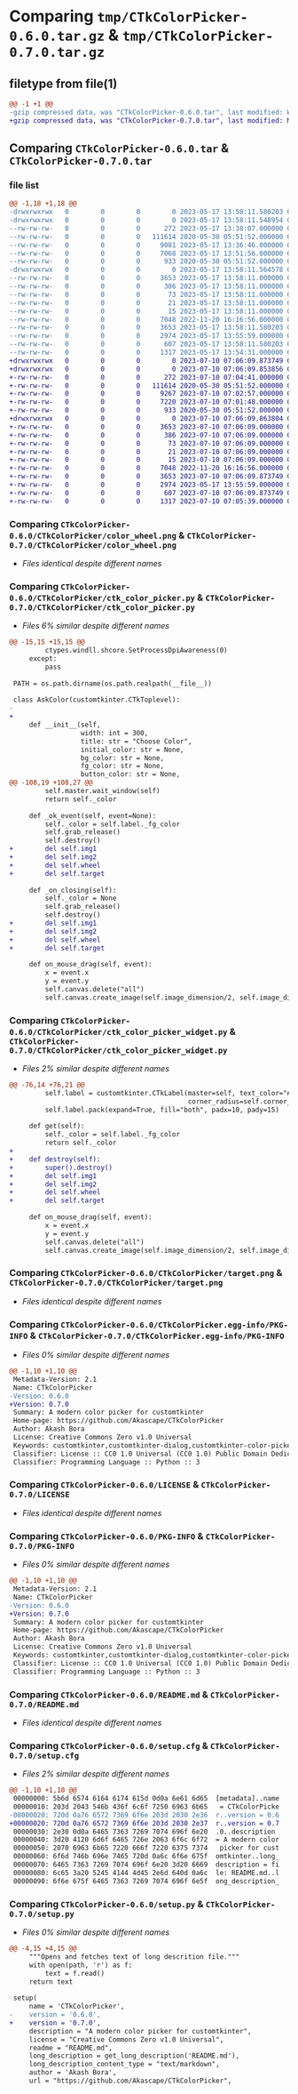 # Comparing `tmp/CTkColorPicker-0.6.0.tar.gz` & `tmp/CTkColorPicker-0.7.0.tar.gz`

## filetype from file(1)

```diff
@@ -1 +1 @@
-gzip compressed data, was "CTkColorPicker-0.6.0.tar", last modified: Wed May 17 13:58:11 2023, max compression
+gzip compressed data, was "CTkColorPicker-0.7.0.tar", last modified: Mon Jul 10 07:06:09 2023, max compression
```

## Comparing `CTkColorPicker-0.6.0.tar` & `CTkColorPicker-0.7.0.tar`

### file list

```diff
@@ -1,18 +1,18 @@
-drwxrwxrwx   0        0        0        0 2023-05-17 13:58:11.580203 CTkColorPicker-0.6.0/
-drwxrwxrwx   0        0        0        0 2023-05-17 13:58:11.548954 CTkColorPicker-0.6.0/CTkColorPicker/
--rw-rw-rw-   0        0        0      272 2023-05-17 13:38:07.000000 CTkColorPicker-0.6.0/CTkColorPicker/__init__.py
--rw-rw-rw-   0        0        0   111614 2020-05-30 05:51:52.000000 CTkColorPicker-0.6.0/CTkColorPicker/color_wheel.png
--rw-rw-rw-   0        0        0     9081 2023-05-17 13:36:46.000000 CTkColorPicker-0.6.0/CTkColorPicker/ctk_color_picker.py
--rw-rw-rw-   0        0        0     7068 2023-05-17 13:51:56.000000 CTkColorPicker-0.6.0/CTkColorPicker/ctk_color_picker_widget.py
--rw-rw-rw-   0        0        0      933 2020-05-30 05:51:52.000000 CTkColorPicker-0.6.0/CTkColorPicker/target.png
-drwxrwxrwx   0        0        0        0 2023-05-17 13:58:11.564578 CTkColorPicker-0.6.0/CTkColorPicker.egg-info/
--rw-rw-rw-   0        0        0     3653 2023-05-17 13:58:11.000000 CTkColorPicker-0.6.0/CTkColorPicker.egg-info/PKG-INFO
--rw-rw-rw-   0        0        0      386 2023-05-17 13:58:11.000000 CTkColorPicker-0.6.0/CTkColorPicker.egg-info/SOURCES.txt
--rw-rw-rw-   0        0        0       73 2023-05-17 13:58:11.000000 CTkColorPicker-0.6.0/CTkColorPicker.egg-info/dependency_links.txt
--rw-rw-rw-   0        0        0       21 2023-05-17 13:58:11.000000 CTkColorPicker-0.6.0/CTkColorPicker.egg-info/requires.txt
--rw-rw-rw-   0        0        0       15 2023-05-17 13:58:11.000000 CTkColorPicker-0.6.0/CTkColorPicker.egg-info/top_level.txt
--rw-rw-rw-   0        0        0     7048 2022-11-20 16:16:56.000000 CTkColorPicker-0.6.0/LICENSE
--rw-rw-rw-   0        0        0     3653 2023-05-17 13:58:11.580203 CTkColorPicker-0.6.0/PKG-INFO
--rw-rw-rw-   0        0        0     2974 2023-05-17 13:55:59.000000 CTkColorPicker-0.6.0/README.md
--rw-rw-rw-   0        0        0      607 2023-05-17 13:58:11.580203 CTkColorPicker-0.6.0/setup.cfg
--rw-rw-rw-   0        0        0     1317 2023-05-17 13:54:31.000000 CTkColorPicker-0.6.0/setup.py
+drwxrwxrwx   0        0        0        0 2023-07-10 07:06:09.873749 CTkColorPicker-0.7.0/
+drwxrwxrwx   0        0        0        0 2023-07-10 07:06:09.853856 CTkColorPicker-0.7.0/CTkColorPicker/
+-rw-rw-rw-   0        0        0      272 2023-07-10 07:04:41.000000 CTkColorPicker-0.7.0/CTkColorPicker/__init__.py
+-rw-rw-rw-   0        0        0   111614 2020-05-30 05:51:52.000000 CTkColorPicker-0.7.0/CTkColorPicker/color_wheel.png
+-rw-rw-rw-   0        0        0     9267 2023-07-10 07:02:57.000000 CTkColorPicker-0.7.0/CTkColorPicker/ctk_color_picker.py
+-rw-rw-rw-   0        0        0     7220 2023-07-10 07:01:48.000000 CTkColorPicker-0.7.0/CTkColorPicker/ctk_color_picker_widget.py
+-rw-rw-rw-   0        0        0      933 2020-05-30 05:51:52.000000 CTkColorPicker-0.7.0/CTkColorPicker/target.png
+drwxrwxrwx   0        0        0        0 2023-07-10 07:06:09.863804 CTkColorPicker-0.7.0/CTkColorPicker.egg-info/
+-rw-rw-rw-   0        0        0     3653 2023-07-10 07:06:09.000000 CTkColorPicker-0.7.0/CTkColorPicker.egg-info/PKG-INFO
+-rw-rw-rw-   0        0        0      386 2023-07-10 07:06:09.000000 CTkColorPicker-0.7.0/CTkColorPicker.egg-info/SOURCES.txt
+-rw-rw-rw-   0        0        0       73 2023-07-10 07:06:09.000000 CTkColorPicker-0.7.0/CTkColorPicker.egg-info/dependency_links.txt
+-rw-rw-rw-   0        0        0       21 2023-07-10 07:06:09.000000 CTkColorPicker-0.7.0/CTkColorPicker.egg-info/requires.txt
+-rw-rw-rw-   0        0        0       15 2023-07-10 07:06:09.000000 CTkColorPicker-0.7.0/CTkColorPicker.egg-info/top_level.txt
+-rw-rw-rw-   0        0        0     7048 2022-11-20 16:16:56.000000 CTkColorPicker-0.7.0/LICENSE
+-rw-rw-rw-   0        0        0     3653 2023-07-10 07:06:09.873749 CTkColorPicker-0.7.0/PKG-INFO
+-rw-rw-rw-   0        0        0     2974 2023-05-17 13:55:59.000000 CTkColorPicker-0.7.0/README.md
+-rw-rw-rw-   0        0        0      607 2023-07-10 07:06:09.873749 CTkColorPicker-0.7.0/setup.cfg
+-rw-rw-rw-   0        0        0     1317 2023-07-10 07:05:39.000000 CTkColorPicker-0.7.0/setup.py
```

### Comparing `CTkColorPicker-0.6.0/CTkColorPicker/color_wheel.png` & `CTkColorPicker-0.7.0/CTkColorPicker/color_wheel.png`

 * *Files identical despite different names*

### Comparing `CTkColorPicker-0.6.0/CTkColorPicker/ctk_color_picker.py` & `CTkColorPicker-0.7.0/CTkColorPicker/ctk_color_picker.py`

 * *Files 6% similar despite different names*

```diff
@@ -15,15 +15,15 @@
         ctypes.windll.shcore.SetProcessDpiAwareness(0)
     except:
         pass
 
 PATH = os.path.dirname(os.path.realpath(__file__))
 
 class AskColor(customtkinter.CTkToplevel):
-    
+
     def __init__(self,
                  width: int = 300,
                  title: str = "Choose Color",
                  initial_color: str = None,
                  bg_color: str = None,
                  fg_color: str = None,
                  button_color: str = None,
@@ -108,19 +108,27 @@
         self.master.wait_window(self)
         return self._color
     
     def _ok_event(self, event=None):
         self._color = self.label._fg_color
         self.grab_release()
         self.destroy()
+        del self.img1
+        del self.img2
+        del self.wheel
+        del self.target
         
     def _on_closing(self):
         self._color = None
         self.grab_release()
         self.destroy()
+        del self.img1
+        del self.img2
+        del self.wheel
+        del self.target
         
     def on_mouse_drag(self, event):
         x = event.x
         y = event.y
         self.canvas.delete("all")
         self.canvas.create_image(self.image_dimension/2, self.image_dimension/2, image=self.wheel)
```

### Comparing `CTkColorPicker-0.6.0/CTkColorPicker/ctk_color_picker_widget.py` & `CTkColorPicker-0.7.0/CTkColorPicker/ctk_color_picker_widget.py`

 * *Files 2% similar despite different names*

```diff
@@ -76,14 +76,21 @@
         self.label = customtkinter.CTkLabel(master=self, text_color="#000000", width=10, fg_color=self.default_hex_color,
                                             corner_radius=self.corner_radius, text=self.default_hex_color, wraplength=1)
         self.label.pack(expand=True, fill="both", padx=10, pady=15)
         
     def get(self):
         self._color = self.label._fg_color
         return self._color
+    
+    def destroy(self):
+        super().destroy()
+        del self.img1
+        del self.img2
+        del self.wheel
+        del self.target
         
     def on_mouse_drag(self, event):
         x = event.x
         y = event.y
         self.canvas.delete("all")
         self.canvas.create_image(self.image_dimension/2, self.image_dimension/2, image=self.wheel)
```

### Comparing `CTkColorPicker-0.6.0/CTkColorPicker/target.png` & `CTkColorPicker-0.7.0/CTkColorPicker/target.png`

 * *Files identical despite different names*

### Comparing `CTkColorPicker-0.6.0/CTkColorPicker.egg-info/PKG-INFO` & `CTkColorPicker-0.7.0/CTkColorPicker.egg-info/PKG-INFO`

 * *Files 0% similar despite different names*

```diff
@@ -1,10 +1,10 @@
 Metadata-Version: 2.1
 Name: CTkColorPicker
-Version: 0.6.0
+Version: 0.7.0
 Summary: A modern color picker for customtkinter
 Home-page: https://github.com/Akascape/CTkColorPicker
 Author: Akash Bora
 License: Creative Commons Zero v1.0 Universal
 Keywords: customtkinter,customtkinter-dialog,customtkinter-color-picker,customtkinter-colour-picker,customtkinter-color,customtkinter-color-chooser,color-picker,python-color-picker
 Classifier: License :: CC0 1.0 Universal (CC0 1.0) Public Domain Dedication
 Classifier: Programming Language :: Python :: 3
```

### Comparing `CTkColorPicker-0.6.0/LICENSE` & `CTkColorPicker-0.7.0/LICENSE`

 * *Files identical despite different names*

### Comparing `CTkColorPicker-0.6.0/PKG-INFO` & `CTkColorPicker-0.7.0/PKG-INFO`

 * *Files 0% similar despite different names*

```diff
@@ -1,10 +1,10 @@
 Metadata-Version: 2.1
 Name: CTkColorPicker
-Version: 0.6.0
+Version: 0.7.0
 Summary: A modern color picker for customtkinter
 Home-page: https://github.com/Akascape/CTkColorPicker
 Author: Akash Bora
 License: Creative Commons Zero v1.0 Universal
 Keywords: customtkinter,customtkinter-dialog,customtkinter-color-picker,customtkinter-colour-picker,customtkinter-color,customtkinter-color-chooser,color-picker,python-color-picker
 Classifier: License :: CC0 1.0 Universal (CC0 1.0) Public Domain Dedication
 Classifier: Programming Language :: Python :: 3
```

### Comparing `CTkColorPicker-0.6.0/README.md` & `CTkColorPicker-0.7.0/README.md`

 * *Files identical despite different names*

### Comparing `CTkColorPicker-0.6.0/setup.cfg` & `CTkColorPicker-0.7.0/setup.cfg`

 * *Files 2% similar despite different names*

```diff
@@ -1,10 +1,10 @@
 00000000: 5b6d 6574 6164 6174 615d 0d0a 6e61 6d65  [metadata]..name
 00000010: 203d 2043 546b 436f 6c6f 7250 6963 6b65   = CTkColorPicke
-00000020: 720d 0a76 6572 7369 6f6e 203d 2030 2e36  r..version = 0.6
+00000020: 720d 0a76 6572 7369 6f6e 203d 2030 2e37  r..version = 0.7
 00000030: 2e30 0d0a 6465 7363 7269 7074 696f 6e20  .0..description 
 00000040: 3d20 4120 6d6f 6465 726e 2063 6f6c 6f72  = A modern color
 00000050: 2070 6963 6b65 7220 666f 7220 6375 7374   picker for cust
 00000060: 6f6d 746b 696e 7465 720d 0a6c 6f6e 675f  omtkinter..long_
 00000070: 6465 7363 7269 7074 696f 6e20 3d20 6669  description = fi
 00000080: 6c65 3a20 5245 4144 4d45 2e6d 640d 0a6c  le: README.md..l
 00000090: 6f6e 675f 6465 7363 7269 7074 696f 6e5f  ong_description_
```

### Comparing `CTkColorPicker-0.6.0/setup.py` & `CTkColorPicker-0.7.0/setup.py`

 * *Files 0% similar despite different names*

```diff
@@ -4,15 +4,15 @@
     """Opens and fetches text of long descrition file."""
     with open(path, 'r') as f:
         text = f.read()
     return text
 
 setup(
     name = 'CTkColorPicker',
-    version = '0.6.0',
+    version = '0.7.0',
     description = "A modern color picker for customtkinter",
     license = "Creative Commons Zero v1.0 Universal",
     readme = "README.md",
     long_description = get_long_description('README.md'),
     long_description_content_type = "text/markdown",
     author = 'Akash Bora',
     url = "https://github.com/Akascape/CTkColorPicker",
```

